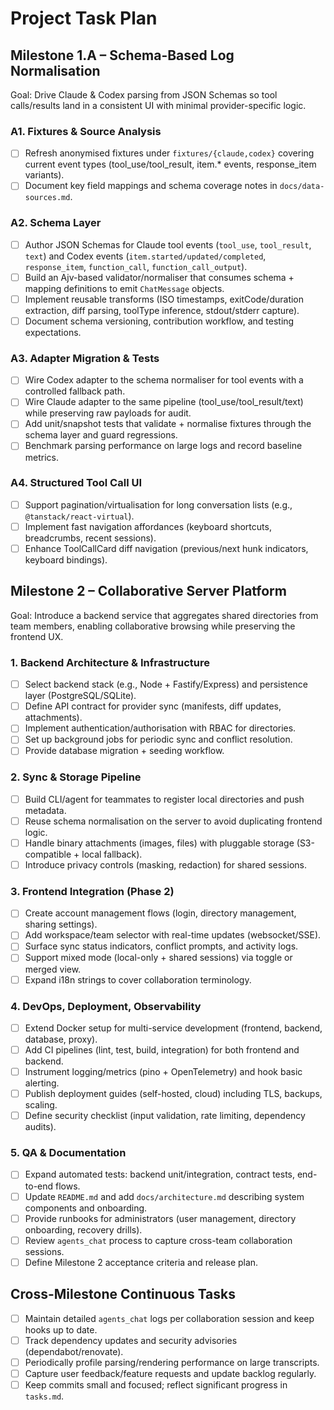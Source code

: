 # Project Task Plan

## Milestone 1.A – Schema-Based Log Normalisation

Goal: Drive Claude & Codex parsing from JSON Schemas so tool calls/results land in a consistent UI with minimal provider-specific logic.

### A1. Fixtures & Source Analysis

- [ ] Refresh anonymised fixtures under `fixtures/{claude,codex}` covering current event types (tool_use/tool_result, item.\* events, response_item variants).
- [ ] Document key field mappings and schema coverage notes in `docs/data-sources.md`.

### A2. Schema Layer

- [ ] Author JSON Schemas for Claude tool events (`tool_use`, `tool_result`, `text`) and Codex events (`item.started/updated/completed`, `response_item`, `function_call`, `function_call_output`).
- [ ] Build an Ajv-based validator/normaliser that consumes schema + mapping definitions to emit `ChatMessage` objects.
- [ ] Implement reusable transforms (ISO timestamps, exitCode/duration extraction, diff parsing, toolType inference, stdout/stderr capture).
- [ ] Document schema versioning, contribution workflow, and testing expectations.

### A3. Adapter Migration & Tests

- [ ] Wire Codex adapter to the schema normaliser for tool events with a controlled fallback path.
- [ ] Wire Claude adapter to the same pipeline (tool_use/tool_result/text) while preserving raw payloads for audit.
- [ ] Add unit/snapshot tests that validate + normalise fixtures through the schema layer and guard regressions.
- [ ] Benchmark parsing performance on large logs and record baseline metrics.

### A4. Structured Tool Call UI

- [ ] Support pagination/virtualisation for long conversation lists (e.g., `@tanstack/react-virtual`).
- [ ] Implement fast navigation affordances (keyboard shortcuts, breadcrumbs, recent sessions).
- [ ] Enhance ToolCallCard diff navigation (previous/next hunk indicators, keyboard bindings).

## Milestone 2 – Collaborative Server Platform

Goal: Introduce a backend service that aggregates shared directories from team members, enabling collaborative browsing while preserving the frontend UX.

### 1. Backend Architecture & Infrastructure

- [ ] Select backend stack (e.g., Node + Fastify/Express) and persistence layer (PostgreSQL/SQLite).
- [ ] Define API contract for provider sync (manifests, diff updates, attachments).
- [ ] Implement authentication/authorisation with RBAC for directories.
- [ ] Set up background jobs for periodic sync and conflict resolution.
- [ ] Provide database migration + seeding workflow.

### 2. Sync & Storage Pipeline

- [ ] Build CLI/agent for teammates to register local directories and push metadata.
- [ ] Reuse schema normalisation on the server to avoid duplicating frontend logic.
- [ ] Handle binary attachments (images, files) with pluggable storage (S3-compatible + local fallback).
- [ ] Introduce privacy controls (masking, redaction) for shared sessions.

### 3. Frontend Integration (Phase 2)

- [ ] Create account management flows (login, directory management, sharing settings).
- [ ] Add workspace/team selector with real-time updates (websocket/SSE).
- [ ] Surface sync status indicators, conflict prompts, and activity logs.
- [ ] Support mixed mode (local-only + shared sessions) via toggle or merged view.
- [ ] Expand i18n strings to cover collaboration terminology.

### 4. DevOps, Deployment, Observability

- [ ] Extend Docker setup for multi-service development (frontend, backend, database, proxy).
- [ ] Add CI pipelines (lint, test, build, integration) for both frontend and backend.
- [ ] Instrument logging/metrics (pino + OpenTelemetry) and hook basic alerting.
- [ ] Publish deployment guides (self-hosted, cloud) including TLS, backups, scaling.
- [ ] Define security checklist (input validation, rate limiting, dependency audits).

### 5. QA & Documentation

- [ ] Expand automated tests: backend unit/integration, contract tests, end-to-end flows.
- [ ] Update `README.md` and add `docs/architecture.md` describing system components and onboarding.
- [ ] Provide runbooks for administrators (user management, directory onboarding, recovery drills).
- [ ] Review `agents_chat` process to capture cross-team collaboration sessions.
- [ ] Define Milestone 2 acceptance criteria and release plan.

## Cross-Milestone Continuous Tasks

- [ ] Maintain detailed `agents_chat` logs per collaboration session and keep hooks up to date.
- [ ] Track dependency updates and security advisories (dependabot/renovate).
- [ ] Periodically profile parsing/rendering performance on large transcripts.
- [ ] Capture user feedback/feature requests and update backlog regularly.
- [ ] Keep commits small and focused; reflect significant progress in `tasks.md`.
